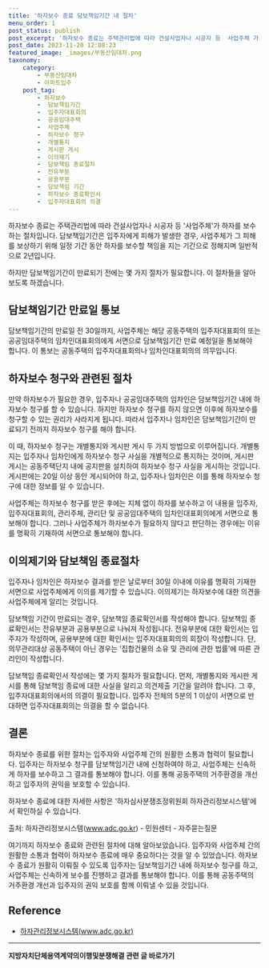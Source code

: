 ```yaml
---
title: '하자보수 종료 담보책임기간 내 절차'
menu_order: 1
post_status: publish
post_excerpt: '하자보수 종료는 주택관리법에 따라 건설사업자나 시공자 등  사업주체 가 하자를 보수하는 절차입니다. 담보책임기간은 입주자에게 피해가 발생한 경우, 사업주체가 그 피해를 보상하기 위해 일정 기간 동안 하자를 보수할 책임을 지는 기간으로 정해지며 일반적으로 2년입니다.'
post_date: 2023-11-20 12:08:23
featured_image: _images/부동산임대차.png
taxonomy:
    category:
        - 부동산임대차
        - 아파트입주
    post_tag:
        - 하자보수
        -  담보책임기간
        -  입주자대표회의
        -  공공임대주택
        -  사업주체
        -  하자보수 청구
        -  개별통지
        -  게시판 게시
        -  이의제기
        -  담보책임 종료절차
        -  전유부분
        -  공용부분
        -  담보책임 기간
        -  하자보수 종료확인서
        -  입주자대표회의 의결
---
```



하자보수 종료는 주택관리법에 따라 건설사업자나 시공자 등 '사업주체'가 하자를 보수하는 절차입니다. 담보책임기간은 입주자에게 피해가 발생한 경우, 사업주체가 그 피해를 보상하기 위해 일정 기간 동안 하자를 보수할 책임을 지는 기간으로 정해지며 일반적으로 2년입니다.

하지만 담보책임기간이 만료되기 전에는 몇 가지 절차가 필요합니다. 이 절차들을 알아보도록 하겠습니다.

## 담보책임기간 만료일 통보

담보책임기간의 만료일 전 30일까지, 사업주체는 해당 공동주택의 입주자대표회의 또는 공공임대주택의 임차인대표회의에게 서면으로 담보책임기간 만료 예정일을 통보해야 합니다. 이 통보는 공동주택의 입주자대표회의나 임차인대표회의의 의무입니다.

## 하자보수 청구와 관련된 절차

만약 하자보수가 필요한 경우, 입주자나 공공임대주택의 임차인은 담보책임기간 내에 하자보수 청구를 할 수 있습니다. 하지만 하자보수 청구를 하지 않으면 이후에 하자보수를 청구할 수 있는 권리가 사라지게 됩니다. 따라서 입주자나 임차인은 담보책임기간이 만료되기 전까지 하자보수 청구를 해야 합니다.

이 때, 하자보수 청구는 개별통지와 게시판 게시 두 가지 방법으로 이루어집니다. 개별통지는 입주자나 임차인에게 하자보수 청구 사실을 개별적으로 통지하는 것이며, 게시판 게시는 공동주택단지 내에 공지판을 설치하여 하자보수 청구 사실을 게시하는 것입니다. 게시판에는 20일 이상 동안 게시되어야 하고, 입주자나 임차인은 이를 통해 하자보수 청구에 대한 정보를 알 수 있습니다.

사업주체는 하자보수 청구를 받은 후에는 지체 없이 하자를 보수하고 이 내용을 입주자, 입주자대표회의, 관리주체, 관리단 및 공공임대주택의 임차인대표회의에게 서면으로 통보해야 합니다. 그러나 사업주체가 하자보수가 필요하지 않다고 판단하는 경우에는 이유를 명확히 기재하여 서면으로 통보해야 합니다.

## 이의제기와 담보책임 종료절차

입주자나 임차인은 하자보수 결과를 받은 날로부터 30일 이내에 이유를 명확히 기재한 서면으로 사업주체에게 이의를 제기할 수 있습니다. 이의제기는 하자보수에 대한 의견을 사업주체에게 알리는 것입니다.

담보책임 기간이 만료되는 경우, 담보책임 종료확인서를 작성해야 합니다. 담보책임 종료확인서는 전유부분과 공용부분으로 나눠져 작성됩니다. 전유부분에 대한 확인서는 입주자가 작성하며, 공용부분에 대한 확인서는 입주자대표회의의 회장이 작성합니다. 단, 의무관리대상 공동주택이 아닌 경우는 '집합건물의 소유 및 관리에 관한 법률'에 따른 관리인이 작성합니다.

담보책임 종료확인서 작성에는 몇 가지 절차가 필요합니다. 먼저, 개별통지와 게시판 게시를 통해 담보책임 종료에 대한 사실을 알리고 의견제출 기간을 알려야 합니다. 그 후, 입주자대표회의에서의 의결이 필요합니다. 입주자 전체의 5분의 1 이상이 서면으로 반대하면 입주자대표회의는 의결을 할 수 없습니다.

## 결론

하자보수 종료를 위한 절차는 입주자와 사업주체 간의 원활한 소통과 협력이 필요합니다. 입주자는 하자보수 청구를 담보책임기간 내에 신청하여야 하고, 사업주체는 신속하게 하자를 보수하고 그 결과를 통보해야 합니다. 이를 통해 공동주택의 거주환경을 개선하고 입주자의 권익을 보호할 수 있습니다.

하자보수 종료에 대한 자세한 사항은 '하자심사분쟁조정위원회 하자관리정보시스템'에서 확인하실 수 있습니다.

출처: 하자관리정보시스템(www.adc.go.kr) - 민원센터 - 자주묻는질문

여기까지 하자보수 종료와 관련된 절차에 대해 알아보았습니다. 입주자와 사업주체 간의 원활한 소통과 협력이 하자보수 종료에 매우 중요하다는 것을 알 수 있었습니다. 하자보수 종료가 원활히 이뤄질 수 있도록 입주자는 담보책임기간 내에 하자보수 청구를 하고, 사업주체는 신속하게 보수를 진행하고 결과를 통보해야 합니다. 이를 통해 공동주택의 거주환경 개선과 입주자의 권익 보호를 함께 이뤄낼 수 있을 것입니다. 

## Reference
- [하자관리정보시스템(www.adc.go.kr)](www.adc.go.kr)
<!-- wp:separator -->
<hr class="wp-block-separator has-alpha-channel-opacity"/>
<!-- /wp:separator -->

<!-- wp:group {"backgroundColor":"base","layout":{"type":"constrained"}} -->
<div class="wp-block-group has-base-background-color has-background"><!-- wp:paragraph {"align":"center","fontSize":"medium"} -->
<p class="has-text-align-center has-large-font-size"><strong>지방자치단체용역계약의이행및분쟁해결 관련 글 바로가기</strong></p>
<!-- /wp:paragraph -->


<!-- wp:latest-posts
{"categories":[{"id":7295,"count":19,"description":"","link":"https://uknowlaw.com/category/%ec%a7%80%eb%b0%a9%ec%9e%90%ec%b9%98%eb%8b%a8%ec%b2%b4%ec%9a%a9%ec%97%ad%ea%b3%84%ec%95%bd%ec%9d%98%ec%9d%b4%ed%96%89%eb%b0%8f%eb%b6%84%ec%9f%81%ed%95%b4%ea%b2%b0/","name":"지방자치단체용역계약의이행및분쟁해결","slug":"지방자치단체용역계약의이행및분쟁해결","taxonomy":"category","parent":0,"meta":[],"_links":{"self":[{"href":"https://uknowlaw.com/wp-json/wp/v2/categories/7295"}],"collection":[{"href":"https://uknowlaw.com/wp-json/wp/v2/categories"}],"about":[{"href":"https://uknowlaw.com/wp-json/wp/v2/taxonomies/category"}],"wp:post_type":[{"href":"https://uknowlaw.com/wp-json/wp/v2/posts?categories=7295"}],"curies":[{"name":"wp","href":"https://api.w.org/{rel}","templated":true}]}}],"postsToShow":100,"excerptLength":28,"postLayout":"grid","columns":2,"featuredImageAlign":"left","featuredImageSizeSlug":"large","fontSize":"small"} /--></div>
<!-- /wp:group -->
